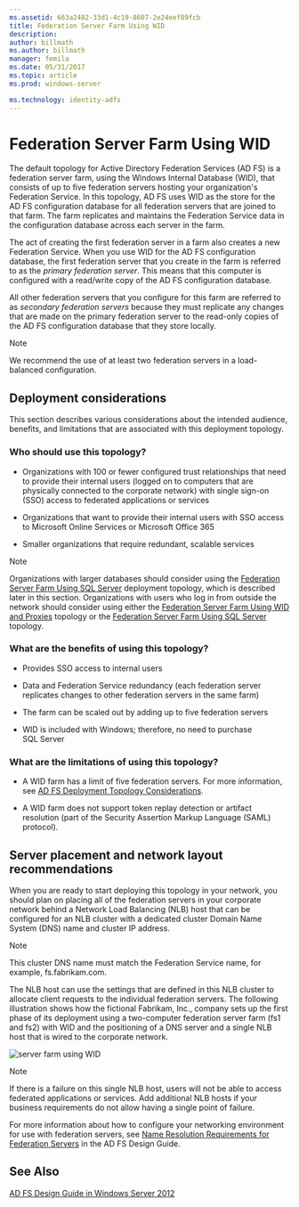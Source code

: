 ```yaml
---
ms.assetid: 663a2482-33d1-4c19-8607-2e24eef89fcb
title: Federation Server Farm Using WID
description:
author: billmath
ms.author: billmath
manager: femila
ms.date: 05/31/2017
ms.topic: article
ms.prod: windows-server

ms.technology: identity-adfs
---
```


# Federation Server Farm Using WID

The default topology for Active Directory Federation Services \(AD FS\) is a federation server farm, using the Windows Internal Database \(WID\), that consists of up to five federation servers hosting your organization's Federation Service. In this topology, AD FS uses WID as the store for the AD FS configuration database for all federation servers that are joined to that farm. The farm replicates and maintains the Federation Service data in the configuration database across each server in the farm.  
  
The act of creating the first federation server in a farm also creates a new Federation Service. When you use WID for the AD FS configuration database, the first federation server that you create in the farm is referred to as the *primary federation server*. This means that this computer is configured with a read\/write copy of the AD FS configuration database.  
  
All other federation servers that you configure for this farm are referred to as *secondary federation servers* because they must replicate any changes that are made on the primary federation server to the read\-only copies of the AD FS configuration database that they store locally.  
  
> [!NOTE]  
> We recommend the use of at least two federation servers in a load\-balanced configuration.  
  
## Deployment considerations  
This section describes various considerations about the intended audience, benefits, and limitations that are associated with this deployment topology.  
  
### Who should use this topology?  
  
-   Organizations with 100 or fewer configured trust relationships that need to provide their internal users \(logged on to computers that are physically connected to the corporate network\) with single sign\-on \(SSO\) access to federated applications or services  
  
-   Organizations that want to provide their internal users with SSO access to Microsoft Online Services or Microsoft Office 365  
  
-   Smaller organizations that require redundant, scalable services  
  
> [!NOTE]  
> Organizations with larger databases should consider using the [Federation Server Farm Using SQL Server](Federation-Server-Farm-Using-SQL-Server.md) deployment topology, which is described later in this section. Organizations with users who log in from outside the network should consider using either the [Federation Server Farm Using WID and Proxies](Federation-Server-Farm-Using-WID-and-Proxies.md) topology or the [Federation Server Farm Using SQL Server](Federation-Server-Farm-Using-SQL-Server.md) topology.  
  
### What are the benefits of using this topology?  
  
-   Provides SSO access to internal users  
  
-   Data and Federation Service redundancy \(each federation server replicates changes to other federation servers in the same farm\)  
  
-   The farm can be scaled out by adding up to five federation servers  
  
-   WID is included with Windows; therefore, no need to purchase SQL Server  
  
### What are the limitations of using this topology?  
  
-   A WID farm has a limit of five federation servers. For more information, see [AD FS Deployment Topology Considerations](AD-FS-Deployment-Topology-Considerations.md).  
  
-   A WID farm does not support token replay detection or artifact resolution \(part of the Security Assertion Markup Language \(SAML\) protocol\).  
  
## Server placement and network layout recommendations  
When you are ready to start deploying this topology in your network, you should plan on placing all of the federation servers in your corporate network behind a Network Load Balancing \(NLB\) host that can be configured for an NLB cluster with a dedicated cluster Domain Name System \(DNS\) name and cluster IP address.  
  
> [!NOTE]  
> This cluster DNS name must match the Federation Service name, for example, fs.fabrikam.com.  
  
The NLB host can use the settings that are defined in this NLB cluster to allocate client requests to the individual federation servers. The following illustration shows how the fictional Fabrikam, Inc., company sets up the first phase of its deployment using a two\-computer federation server farm \(fs1 and fs2\) with WID and the positioning of a DNS server and a single NLB host that is wired to the corporate network.  
  
![server farm using WID](media/FarmWID.gif)  
  
> [!NOTE]  
> If there is a failure on this single NLB host, users will not be able to access federated applications or services. Add additional NLB hosts if your business requirements do not allow having a single point of failure.  
  
For more information about how to configure your networking environment for use with federation servers, see [Name Resolution Requirements for Federation Servers](Name-Resolution-Requirements-for-Federation-Servers.md) in the AD FS Design Guide.  
  
## See Also
[AD FS Design Guide in Windows Server 2012](AD-FS-Design-Guide-in-Windows-Server-2012.md)
